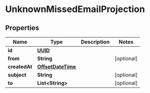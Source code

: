 

# UnknownMissedEmailProjection

## Properties

Name | Type | Description | Notes
------------ | ------------- | ------------- | -------------
**id** | [**UUID**](UUID) |  | 
**from** | **String** |  |  [optional]
**createdAt** | [**OffsetDateTime**](OffsetDateTime) |  | 
**subject** | **String** |  |  [optional]
**to** | **List&lt;String&gt;** |  |  [optional]



